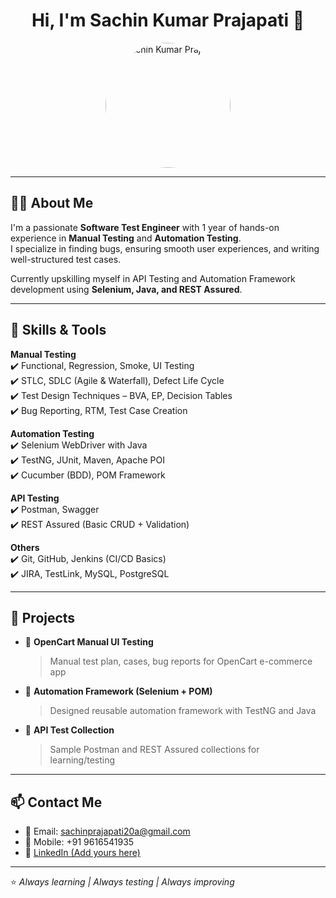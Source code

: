 <h1 align="center">Hi, I'm Sachin Kumar Prajapati 👋</h1>

<p align="center">
  <img src="https://raw.githubusercontent.com/sachinprajapati20a/sachinprajapati20a/IMG-20240227-WA0015.jpg" alt="Sachin Kumar Prajapati" width="200" style="border-radius: 50%;" />
</p>

---

## 👨‍💻 About Me

I'm a passionate **Software Test Engineer** with 1 year of hands-on experience in **Manual Testing** and **Automation Testing**.  
I specialize in finding bugs, ensuring smooth user experiences, and writing well-structured test cases.

Currently upskilling myself in API Testing and Automation Framework development using **Selenium, Java, and REST Assured**.

---

## 🧪 Skills & Tools

**Manual Testing**  
✔️ Functional, Regression, Smoke, UI Testing  
✔️ STLC, SDLC (Agile & Waterfall), Defect Life Cycle  
✔️ Test Design Techniques – BVA, EP, Decision Tables  
✔️ Bug Reporting, RTM, Test Case Creation

**Automation Testing**  
✔️ Selenium WebDriver with Java  
✔️ TestNG, JUnit, Maven, Apache POI  
✔️ Cucumber (BDD), POM Framework

**API Testing**  
✔️ Postman, Swagger  
✔️ REST Assured (Basic CRUD + Validation)

**Others**  
✔️ Git, GitHub, Jenkins (CI/CD Basics)  
✔️ JIRA, TestLink, MySQL, PostgreSQL

---

## 📌 Projects

- 🔹 **OpenCart Manual UI Testing**  
  > Manual test plan, cases, bug reports for OpenCart e-commerce app

- 🔹 **Automation Framework (Selenium + POM)**  
  > Designed reusable automation framework with TestNG and Java

- 🔹 **API Test Collection**  
  > Sample Postman and REST Assured collections for learning/testing

---

## 📫 Contact Me

- 📧 Email: sachinprajapati20a@gmail.com  
- 📱 Mobile: +91 9616541935  
- 🔗 [LinkedIn (Add yours here)](https://linkedin.com/in/your-profile)

---

⭐ *Always learning | Always testing | Always improving*

